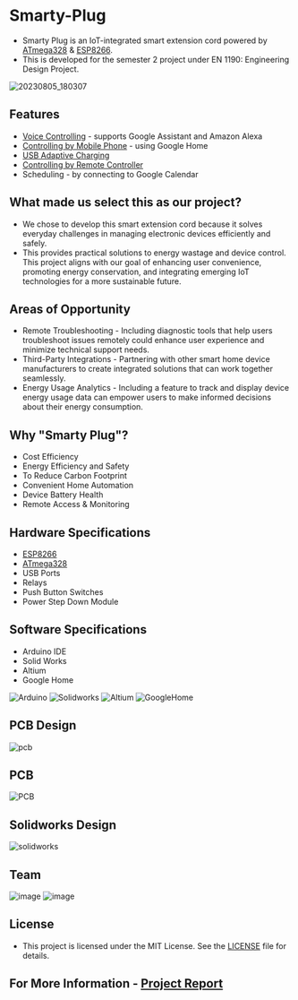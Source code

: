 # Smarty-Plug
* Smarty Plug is an IoT-integrated smart extension cord powered by [ATmega328](https://github.com/Sahanmin/Smarty-Plug/blob/main/Data%20sheets/ATMEGA328.PDF) & [ESP8266](https://github.com/Sahanmin/Smarty-Plug/blob/main/Data%20sheets/ESP8266.PDF).
* This is developed for the semester 2 project under EN 1190: Engineering Design Project.
  
![20230805_180307](https://github.com/Sahanmin/Smarty-Plug/assets/106037441/18de8a2d-b9eb-4888-816d-3e4946caaf79)

## Features
 
* [Voice Controlling](https://github.com/Sahanmin/Smarty-Plug/blob/main/Voice%20Control.mp4) - supports Google Assistant and Amazon Alexa
* [Controlling by Mobile Phone](https://github.com/Sahanmin/Smarty-Plug/blob/main/Remote%20control%2C%20Google%20home.mp4) - using Google Home 
* [USB Adaptive Charging](https://github.com/Sahanmin/Smarty-Plug/blob/main/USB%20charging.mp4)
* [Controlling by Remote Controller](https://github.com/Sahanmin/Smarty-Plug/blob/main/Remote%20control%2C%20Google%20home.mp4)
* Scheduling - by connecting to Google Calendar

## What made us select this as our project?

* We chose to develop this smart extension cord because it solves everyday challenges in managing electronic devices efficiently and safely.
* This provides practical solutions to energy wastage and device control. This project aligns with our goal of enhancing user convenience, promoting energy conservation, and integrating emerging IoT technologies for a more sustainable future.

## Areas of Opportunity

* Remote Troubleshooting - Including diagnostic tools that help users troubleshoot issues remotely could enhance user experience and minimize technical support needs.
* Third-Party Integrations - Partnering with other smart home device manufacturers to create integrated solutions that can work together seamlessly.
* Energy Usage Analytics - Including a feature to track and display device energy usage data can empower users to make informed decisions about their energy consumption.

## Why "Smarty Plug"?

* Cost Efficiency
* Energy Efficiency and Safety
* To Reduce Carbon Footprint
* Convenient Home Automation
* Device Battery Health
* Remote Access & Monitoring

## Hardware Specifications

* [ESP8266](https://github.com/Sahanmin/Smarty-Plug/blob/main/Data%20sheets/ESP8266.PDF)
* [ATmega328](https://github.com/Sahanmin/Smarty-Plug/blob/main/Data%20sheets/ATMEGA328.PDF)
* USB Ports
* Relays
* Push Button Switches
* Power Step Down Module

## Software Specifications

* Arduino IDE
* Solid Works
* Altium
* Google Home

![Arduino](https://img.shields.io/badge/-Arduino-00979D?logo=Arduino&logoColor=white)
![Solidworks](https://img.shields.io/badge/Solid_Works_-red)
![Altium](https://img.shields.io/badge/Altium_Designer_-%23A5915F?logo=altiumdesigner&logoColor=white)
![GoogleHome](https://img.shields.io/badge/Google_Home_-%234285F4?logo=googlehome&logoColor=white)

## PCB Design

![pcb](https://github.com/LasithaAmarasinghe/Smarty-Plug/assets/106037441/c4067350-08f6-48c0-a987-197e09814b93)

## PCB 

![PCB](https://github.com/LasithaAmarasinghe/Smarty-Plug/assets/106037441/6e54b8a1-ab34-4b89-92c8-6ff2f9dd6a27)

## Solidworks Design

![solidworks](https://github.com/LasithaAmarasinghe/Smarty-Plug/assets/106037441/df30b340-38dd-4b4b-93a3-ee9717be19d6)

## Team

![image](https://github.com/LasithaAmarasinghe/Smarty-Plug/assets/106037441/43b7ec8f-bb90-44a0-9b2e-6d6b2e26eded)
![image](https://github.com/LasithaAmarasinghe/Smarty-Plug/assets/106037441/9e15a8b8-1c72-4421-833e-c6e7347d39e1)

## License
 
 * This project is licensed under the MIT License. See the [LICENSE](MIT-LICENSE.txt) file for details.

## For More Information - [Project Report](https://github.com/Sahanmin/Smarty-Plug/blob/main/Project%20Report.pdf)
